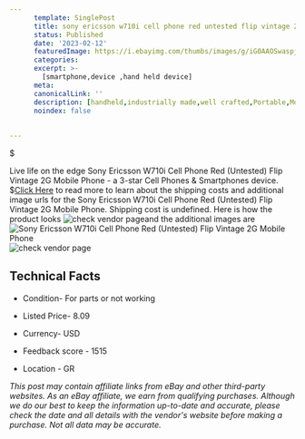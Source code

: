 ```yaml
---
      template: SinglePost
      title: sony ericsson w710i cell phone red untested flip vintage 2g mobile phone
      status: Published
      date: '2023-02-12'
      featuredImage: https://i.ebayimg.com/thumbs/images/g/iG0AAOSwaspjaTNE/s-l225.jpg
      categories: 
      excerpt: >-
        [smartphone,device ,hand held device]
      meta:
      canonicalLink: ''
      description: [handheld,industrially made,well crafted,Portable,Mobile,Compact,Convenient,Lightweight,Maneuverable,Man-portable,Miniature,Carriable,Hand-held,Light,Holdable,Transportable,Mobile device,Pocket-sized,On-the-go,Wireless,Cordless,Compact size,Convenient size, smartphone,device ,hand held device]
      noindex: false
      
        
---
```

$

Live life on the edge Sony Ericsson W710i Cell Phone Red (Untested) Flip Vintage 2G Mobile Phone - a 3-star Cell Phones & Smartphones device.
$[Click Here](https://www.ebay.com/itm/225365242235?hash=item3478d0b17b%3Ag%3AiG0AAOSwaspjaTNE&mkevt=1&mkcid=1&mkrid=711-53200-19255-0&campid=%253CePNCampaignId%253E&customid=%253CreferenceId%253E&toolid=10049) to read more to learn about the shipping costs and additional image urls for the Sony Ericsson W710i Cell Phone Red (Untested) Flip Vintage 2G Mobile Phone. Shipping cost is undefined. Here is how the product looks ![check vendor page](https://i.ebayimg.com/thumbs/images/g/iG0AAOSwaspjaTNE/s-l225.jpg)and the additional images are![Sony Ericsson W710i Cell Phone Red (Untested) Flip Vintage 2G Mobile Phone](https://i.ebayimg.com/images/g/iG0AAOSwaspjaTNE/s-l1600.jpg)![check vendor page](https://origin-galleryplus.ebayimg.com/ws/web/225365242235_2_0_1/225x225.jpg,https://origin-galleryplus.ebayimg.com/ws/web/225365242235_3_0_1/225x225.jpg,https://origin-galleryplus.ebayimg.com/ws/web/225365242235_4_0_1/225x225.jpg,https://origin-galleryplus.ebayimg.com/ws/web/225365242235_5_0_1/225x225.jpg,https://origin-galleryplus.ebayimg.com/ws/web/225365242235_6_0_1/225x225.jpg,https://origin-galleryplus.ebayimg.com/ws/web/225365242235_7_0_1/225x225.jpg,https://origin-galleryplus.ebayimg.com/ws/web/225365242235_8_0_1/225x225.jpg,https://origin-galleryplus.ebayimg.com/ws/web/225365242235_9_0_1/225x225.jpg,https://origin-galleryplus.ebayimg.com/ws/web/225365242235_10_0_1/225x225.jpg,https://origin-galleryplus.ebayimg.com/ws/web/225365242235_11_0_1/225x225.jpg,https://origin-galleryplus.ebayimg.com/ws/web/225365242235_12_0_1/225x225.jpg)



 ## Technical Facts 



     
      

 - Condition- For parts or not working 


      

 - Listed Price- 8.09 


      

 - Currency- USD 


      

 - Feedback score - 1515 


      

 - Location - GR 


      
      

 *_This post may contain affiliate links from eBay and other third-party websites. As an eBay affiliate, we earn from qualifying purchases. Although we do our best to keep the information up-to-date and accurate, please check the date and all details with the vendor's website before making a purchase. Not all data may be accurate._*







